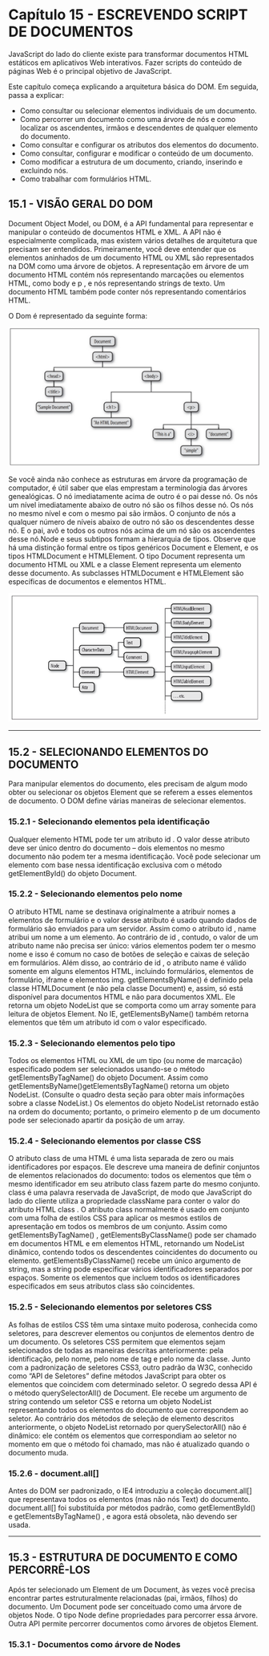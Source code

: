 # Capítulo 15 - ESCREVENDO SCRIPT DE DOCUMENTOS

JavaScript do lado do cliente existe para transformar documentos HTML estáticos em aplicativos Web interativos. Fazer scripts do conteúdo de páginas Web é o principal objetivo de JavaScript.

Este capítulo começa explicando a arquitetura básica do DOM. Em seguida, passa a explicar:

- Como consultar ou selecionar elementos individuais de um documento.
- Como percorrer um documento como uma árvore de nós e como localizar os ascendentes, irmãos e descendentes de qualquer elemento do documento.
- Como consultar e configurar os atributos dos elementos do documento.
- Como consultar, configurar e modificar o conteúdo de um documento.
- Como modificar a estrutura de um documento, criando, inserindo e excluindo nós.
- Como trabalhar com formulários HTML.

## 15.1 - VISÃO GERAL DO DOM

Document Object Model, ou DOM, é a API fundamental para representar e manipular o conteúdo de documentos HTML e XML. A API não é especialmente complicada, mas existem vários detalhes de arquitetura que precisam ser entendidos. Primeiramente, você deve entender que os elementos aninhados de um documento HTML ou XML são representados na DOM como uma árvore de objetos. A representação em árvore de um documento HTML contém nós representando marcações ou elementos HTML, como body e p , e nós representando strings de texto. Um documento HTML também pode conter nós representando comentários HTML.

O Dom é representado da seguinte forma:

![representação da dom](./img/hierarquia_dom.png)

Se você ainda não conhece as estruturas em árvore da programação de computador, é útil saber que elas emprestam a terminologia das árvores genealógicas. O nó imediatamente acima de outro é o pai desse nó. Os nós um nível imediatamente abaixo de outro nó são os filhos desse nó. Os nós no mesmo nível e com o mesmo pai são irmãos. O conjunto de nós a qualquer número de níveis abaixo de outro nó são os descendentes desse nó. E o pai, avô e todos os outros nós acima de um nó são os ascendentes desse nó.Node e seus subtipos formam a hierarquia de tipos. Observe que há uma distinção formal entre os tipos genéricos Document e Element, e os tipos HTMLDocument e HTMLElement. O tipo Document representa um documento HTML ou XML e a classe Element representa um elemento desse documento. As subclasses HTMLDocument e HTMLElement são específicas de documentos e elementos HTML.

![representação da hieraquia de classes de nós de documento](./img/herarquia_node_document.png)

---

## 15.2 - SELECIONANDO ELEMENTOS DO DOCUMENTO

Para manipular elementos do documento, eles precisam de algum modo obter ou selecionar os objetos Element que se referem a esses elementos de documento. O DOM define várias maneiras de selecionar elementos.

### 15.2.1 - Selecionando elementos pela identificação

Qualquer elemento HTML pode ter um atributo id . O valor desse atributo deve ser único dentro do documento – dois elementos no mesmo documento não podem ter a mesma identificação. Você pode selecionar um elemento com base nessa identificação exclusiva com o método getElementById() do objeto Document.

### 15.2.2 - Selecionando elementos pelo nome

O atributo HTML name se destinava originalmente a atribuir nomes a elementos de formulário e o valor desse atributo é usado quando dados de formulário são enviados para um servidor. Assim como o atributo id , name atribui um nome a um elemento. Ao contrário de id , contudo, o valor de um atributo name não precisa ser único: vários elementos podem ter o mesmo nome e isso é comum no caso de botões de seleção e caixas de seleção em formulários. Além disso, ao contrário de id , o atributo name é válido somente em alguns elementos HTML, incluindo formulários, elementos de formulário, iframe e elementos img. getElementsByName() é definido pela classe HTMLDocument (e não pela classe Document) e, assim, só está disponível para documentos HTML e não para documentos XML. Ele retorna um objeto NodeList que se comporta como um array somente para leitura de objetos Element. No IE, getElementsByName() também retorna elementos que têm um atributo id com o valor especificado.

### 15.2.3 - Selecionando elementos pelo tipo

Todos os elementos HTML ou XML de um tipo (ou nome de marcação) especificado podem ser selecionados usando-se o método getElementsByTagName() do objeto Document. Assim como getElementsByName()getElementsByTagName() retorna um objeto NodeList. (Consulte o quadro desta seção para obter mais informações sobre a classe NodeList.) Os elementos do objeto NodeList retornado estão na ordem do documento; portanto, o primeiro elemento p de um documento pode ser selecionado apartir da posição de um array.

### 15.2.4 - Selecionando elementos por classe CSS

O atributo class de uma HTML é uma lista separada de zero ou mais identificadores por espaços. Ele descreve uma maneira de definir conjuntos de elementos relacionados do documento: todos os elementos que têm o mesmo identificador em seu atributo class fazem parte do mesmo conjunto. class é uma palavra reservada de JavaScript, de modo que JavaScript do lado do cliente utiliza a propriedade className para conter o valor do atributo HTML class . O atributo class normalmente é usado em conjunto com uma folha de estilos CSS para aplicar os mesmos estilos de apresentação em todos os membros de um conjunto. Assim como getElementsByTagName() , getElementsByClassName() pode ser chamado em documentos HTML e em elementos HTML, retornando um NodeList dinâmico, contendo todos os descendentes coincidentes do documento ou elemento. getElementsByClassName() recebe um único argumento de string, mas a string pode especificar vários identificadores separados por espaços. Somente os elementos que incluem todos os identificadores especificados em seus atributos class são coincidentes.

### 15.2.5 - Selecionando elementos por seletores CSS

As folhas de estilos CSS têm uma sintaxe muito poderosa, conhecida como seletores, para descrever elementos ou conjuntos de elementos dentro de um documento. Os seletores CSS permitem que elementos sejam selecionados de todas as maneiras descritas anteriormente: pela identificação, pelo nome, pelo nome de tag e pelo nome da classe. Junto com a padronização de seletores CSS3, outro padrão da W3C, conhecido como
“API de Seletores” define métodos JavaScript para obter os elementos que coincidem com determinado seletor. O segredo dessa API é o método querySelectorAll() de Document. Ele recebe um argumento de string contendo um seletor CSS e retorna um objeto NodeList representando todos os elementos do documento que correspondem ao seletor. Ao contrário dos métodos de seleção de elemento descritos anteriormente, o objeto NodeList retornado por querySelectorAll() não é dinâmico: ele contém os elementos que correspondiam ao seletor no momento em que o método foi chamado, mas não é atualizado quando o documento muda.

### 15.2.6 - document.all[]

Antes do DOM ser padronizado, o IE4 introduziu a coleção document.all[] que representava todos os elementos (mas não nós Text) do documento. document.all[] foi substituída por métodos padrão, como getElementById() e getElementsByTagName() , e agora está obsoleta, não devendo ser usada.

---

## 15.3 - ESTRUTURA DE DOCUMENTO E COMO PERCORRÊ-LOS

Após ter selecionado um Element de um Document, às vezes você precisa encontrar partes estruturalmente relacionadas (pai, irmãos, filhos) do documento. Um Document pode ser conceituado como uma árvore de objetos Node. O tipo Node define propriedades para percorrer essa árvore. Outra API permite percorrer
documentos como árvores de objetos Element.

### 15.3.1 - Documentos como árvore de Nodes
